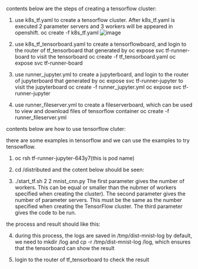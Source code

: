 contents below are the steps of creating a tensorflow cluster:

1. use k8s_tf.yaml to create a tensorflow cluster. After k8s_tf.yaml is executed 2 parameter servers and 3 workers will be appeared in openshift.
 oc create -f k8s_tf.yaml
![image](https://github.com/DataFoundry/tensorflow-cluster/images/step1.png)

2. use k8s_tf_tensorboard.yaml to create a tensorflowboard, and login to the router  of tf_tensorboard that generated by oc expose svc tf-runner-board to visit the tensorboard
oc create -f tf_tensorboard.yaml
oc expose svc tf-runner-board

3. use runner_jupyter.yml to create a jupyterboard, and login to the router of jupyterboard that generated by oc expose svc tf-runner-jupyter to visit the jupyterboard
oc create -f runner_jupyter.yml
oc expose svc tf-runner-jupyter

4. use runner_fileserver.yml to create a fileserverboard, which can be used to view and download files of tensorflow container
oc create -f runner_fileserver.yml

contents below are how to use tensorflow cluter:

there are some examples in tensorflow and we can use the examples to try tensowflow.
1. oc rsh tf-runner-jupyter-643y7(this is pod name)

2. cd /distributed and the cotent below should be seen:

3. ./start_tf.sh 2 2 mnist_cnn.py
The first parameter gives the number of workers. This can be equal or smaller than the nubmer of workers specified when creating the cluster).
The second parameter gives the number of parameter servers. This must be the same as the number specified when creating the TensorFlow cluster.
The third parameter gives the code to be run.

the process and result should like this:

4. during this process, the logs are saved in /tmp/dist-mnist-log by default, we need to mkdir /log and cp -r /tmp/dist-mnist-log /log, which 
ensures that the tensorboard can show the result

5. login to the router  of tf_tensorboard to check the result

